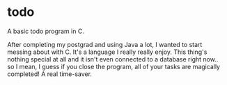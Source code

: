# todo
A basic todo program in C.

After completing my postgrad and using Java a lot, I wanted to start messing about with C. It's a language I really really enjoy. This thing's nothing special at all and it isn't even connected to a database right now.. so I mean, I guess if you close the program, all of your tasks are magically completed! A real time-saver.
